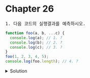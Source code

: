 # Chapter 26

<pre>1. 다음 코드의 실행결과를 예측하시오.</pre>

```js
function foo(a, b, ...c) {
  console.log(a); // 1. ?
  console.log(b); // 2. ?
  console.log(c); // 3. ?
}
foo(1, 2, 3, 4, 5);
console.log(foo.length); // 4. ?
```

<details>
  <summary>Solution</summary>
  <strong>1. 1<br>2. 2<br>3. [3, 4, 5]<br>4. 2</strong>
  <pre>먼저 선언된 매개변수에 할당된 인수를 제외한 나머지 인수들로 구성된 배열이 Rest파라미터에 할당된다.<br> Rest파라미터는 함수 객체의 length 프로퍼티에 영향을 주지 않는다. </pre>
</details>

<br>
